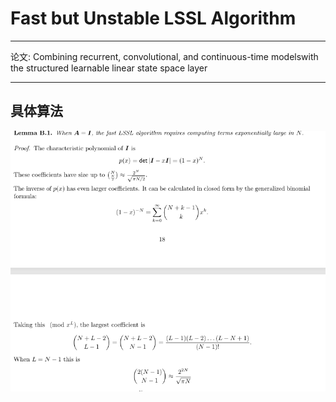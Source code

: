 # Fast but Unstable LSSL Algorithm

----

论文: Combining recurrent, convolutional, and continuous-time modelswith the structured learnable linear state space layer

----

## 具体算法

![alt text](assets/image-15.png)

